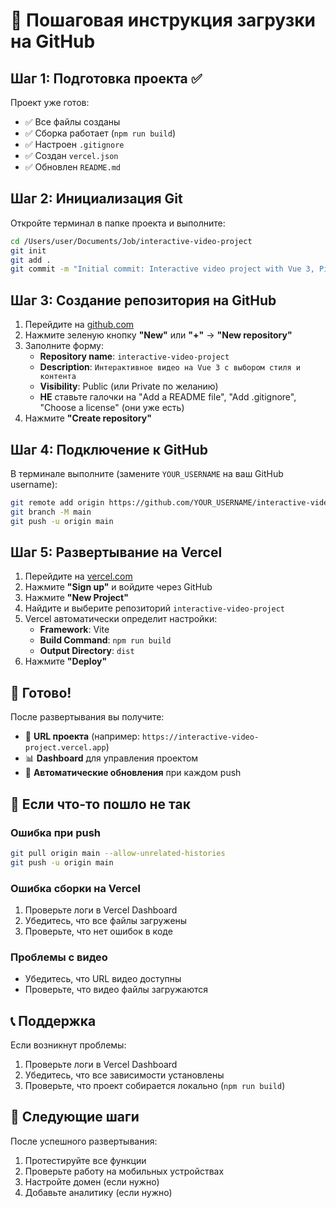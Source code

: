 # 🚀 Пошаговая инструкция загрузки на GitHub

## Шаг 1: Подготовка проекта ✅

Проект уже готов:
- ✅ Все файлы созданы
- ✅ Сборка работает (`npm run build`)
- ✅ Настроен `.gitignore`
- ✅ Создан `vercel.json`
- ✅ Обновлен `README.md`

## Шаг 2: Инициализация Git

Откройте терминал в папке проекта и выполните:

```bash
cd /Users/user/Documents/Job/interactive-video-project
git init
git add .
git commit -m "Initial commit: Interactive video project with Vue 3, Pinia and Vite"
```

## Шаг 3: Создание репозитория на GitHub

1. Перейдите на [github.com](https://github.com)
2. Нажмите зеленую кнопку **"New"** или **"+"** → **"New repository"**
3. Заполните форму:
   - **Repository name**: `interactive-video-project`
   - **Description**: `Интерактивное видео на Vue 3 с выбором стиля и контента`
   - **Visibility**: Public (или Private по желанию)
   - **НЕ** ставьте галочки на "Add a README file", "Add .gitignore", "Choose a license" (они уже есть)
4. Нажмите **"Create repository"**

## Шаг 4: Подключение к GitHub

В терминале выполните (замените `YOUR_USERNAME` на ваш GitHub username):

```bash
git remote add origin https://github.com/YOUR_USERNAME/interactive-video-project.git
git branch -M main
git push -u origin main
```

## Шаг 5: Развертывание на Vercel

1. Перейдите на [vercel.com](https://vercel.com)
2. Нажмите **"Sign up"** и войдите через GitHub
3. Нажмите **"New Project"**
4. Найдите и выберите репозиторий `interactive-video-project`
5. Vercel автоматически определит настройки:
   - **Framework**: Vite
   - **Build Command**: `npm run build`
   - **Output Directory**: `dist`
6. Нажмите **"Deploy"**

## 🎉 Готово!

После развертывания вы получите:
- 🔗 **URL проекта** (например: `https://interactive-video-project.vercel.app`)
- 📊 **Dashboard** для управления проектом
- 🔄 **Автоматические обновления** при каждом push

## 🔧 Если что-то пошло не так

### Ошибка при push
```bash
git pull origin main --allow-unrelated-histories
git push -u origin main
```

### Ошибка сборки на Vercel
1. Проверьте логи в Vercel Dashboard
2. Убедитесь, что все файлы загружены
3. Проверьте, что нет ошибок в коде

### Проблемы с видео
- Убедитесь, что URL видео доступны
- Проверьте, что видео файлы загружаются

## 📞 Поддержка

Если возникнут проблемы:
1. Проверьте логи в Vercel Dashboard
2. Убедитесь, что все зависимости установлены
3. Проверьте, что проект собирается локально (`npm run build`)

## 🎯 Следующие шаги

После успешного развертывания:
1. Протестируйте все функции
2. Проверьте работу на мобильных устройствах
3. Настройте домен (если нужно)
4. Добавьте аналитику (если нужно)
